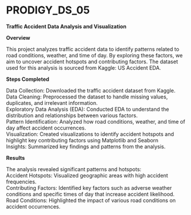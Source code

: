 # PRODIGY_DS_05

**Traffic Accident Data Analysis and Visualization**

**Overview**

This project analyzes traffic accident data to identify patterns related to road conditions, weather, and time of day. By exploring these factors, we aim to uncover accident hotspots and contributing factors. The dataset used for this analysis is sourced from Kaggle: US Accident EDA.

**Steps Completed**

Data Collection: Downloaded the traffic accident dataset from Kaggle.<br>
Data Cleaning: Preprocessed the dataset to handle missing values, duplicates, and irrelevant information.<br>
Exploratory Data Analysis (EDA): Conducted EDA to understand the distribution and relationships between various factors.<br>
Pattern Identification: Analyzed how road conditions, weather, and time of day affect accident occurrences.<br>
Visualization: Created visualizations to identify accident hotspots and highlight key contributing factors using Matplotlib and Seaborn<br>
Insights: Summarized key findings and patterns from the analysis.<br>

**Results**

The analysis revealed significant patterns and hotspots:<br>
Accident Hotspots: Visualized geographic areas with high accident frequencies.<br>
Contributing Factors: Identified key factors such as adverse weather conditions and specific times of day that increase accident likelihood.<br>
Road Conditions: Highlighted the impact of various road conditions on accident occurrences.<br>

 
